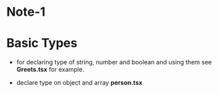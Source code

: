 # Note-1

# Basic Types

- for declaring type of string, number and boolean and using them see **Greets.tsx** for example.

- declare type on object and array **person.tsx**
